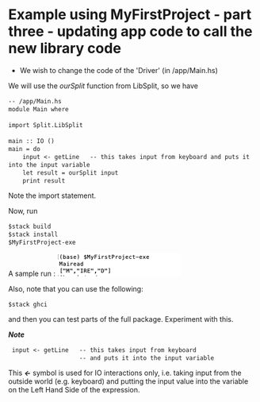 # Example using MyFirstProject - part three - updating app code to call the new library code

 - We wish to change the code of the 'Driver' (in /app/Main.hs)


We will use the *ourSplit* function from LibSplit, so we have 

~~~
-- /app/Main.hs
module Main where

import Split.LibSplit

main :: IO ()
main = do
    input <- getLine   -- this takes input from keyboard and puts it into the input variable
    let result = ourSplit input
    print result
~~~

Note the import statement.

Now, run 

~~~
$stack build
$stack install
$MyFirstProject-exe
~~~

A sample run : 
![Sample Run using ourSplit function](./img/10.png)

Also, note that you can use the following:

~~~
$stack ghci
~~~

and then  you can test parts of the full package. Experiment with this. 

***Note***
~~~
 input <- getLine   -- this takes input from keyboard 
                    -- and puts it into the input variable
~~~

This ***<-*** symbol is used for IO interactions only, i.e. taking input from the outside world (e.g. keyboard) and putting the input value into the variable on the Left Hand Side of the expression. 